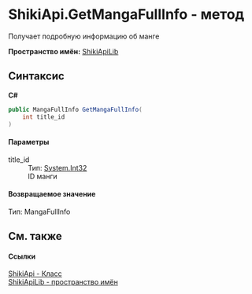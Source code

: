 # ShikiApi.GetMangaFullInfo - метод


Получает подробную информацию об манге

**Пространство имён:**&nbsp;<a target="_blank" href="N_ShikiApiLib.md">ShikiApiLib</a>

## Синтаксис

**C#**<br />
``` C#
public MangaFullInfo GetMangaFullInfo(
	int title_id
)
```


#### Параметры
<dl>
	<dt>title_id</dt>
	<dd>Тип:&nbsp;<a target="_blank" href="http://msdn2.microsoft.com/ru-ru/library/td2s409d" target="_top">System.Int32</a>
		<br />ID манги</dd>
</dl>

#### Возвращаемое значение
Тип:&nbsp;MangaFullInfo

## См. также


#### Ссылки
<a target="_blank" href="T_ShikiApiLib_ShikiApi.md">ShikiApi - Класс</a>
<br />
<a target="_blank" href="N_ShikiApiLib.md">ShikiApiLib - пространство имён</a>
<br />